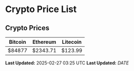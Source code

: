# Crypto Price List

## Crypto Prices
| Bitcoin | Ethereum | Litecoin |
| ------- | -------- | -------- |
| $84877 | $2343.71 | $123.99 |
**Last Updated:** 2025-02-27 03:25 UTC
**Last Updated:** $DATE$
